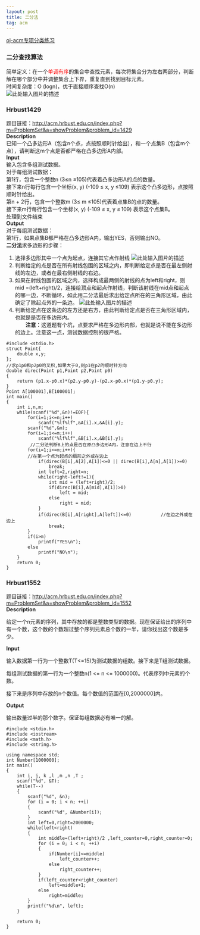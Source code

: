 ```yaml
---
layout: post
title: 二分法
tag: acm
---
```


[oj-acm专项分类练习](http://acm.hrbust.edu.cn/problems)
### 二分查找算法
简单定义：在一个<font color="red">单调有序</font>的集合中查找元素，每次将集合分为左右两部分，判断解在哪个部分中并调整集合上下界，重复直到找到目标元素。<br/>
时间复杂度：O (logn)，优于直接顺序查找O(n)<br/>
![此处输入图片的描述][1]

### Hrbust1429
题目链接：http://acm.hrbust.edu.cn/index.php?m=ProblemSet&a=showProblem&problem_id=1429<br/>
**Description**<br/>
已知一个凸多边形A（包含n个点，点按照顺时针给出），和一个点集B（包含m个点），请判断这m个点是否都严格在凸多边形A内部。<br/>
**Input**<br/>
输入包含多组测试数据。<br/>
对于每组测试数据：<br/>
第1行，包含一个整数n (3≤n ≤105)代表着凸多边形A的点的数量。<br/>
接下来n行每行包含一个坐标(x, y) (-109 ≤ x, y ≤109) 表示这个凸多边形，点按照顺时针给出。<br/>
第n + 2行，包含一个整数m (3≤ m ≤105)代表着点集B的点的数量。<br/>
接下来m行每行包含一个坐标(x, y) (-109 ≤ x, y ≤ 109) 表示这个点集B。<br/>
处理到文件结束<br/>
**Output**<br/>
对于每组测试数据：<br/>
第1行，如果点集B都严格在凸多边形A内，输出YES，否则输出NO。<br/>
**二分法**求多边形的步骤：<br/>
 1. 选择多边形其中一个点为起点，连接其它点作射线
![此处输入图片的描述][2] 
2. 判断给定的点是否在所有射线包围的区域之内，即判断给定点是否在最左侧射线的左边，或者在最右侧射线的右边。
 3. 如果在射线包围的区域之内，选择构成最两侧的射线的点为left和right，则mid =(left+right)/2，连接给顶点和起点作射线，判断该射线在mid点和起点的哪一边，不断循环，如此用二分法最后求出给定点所在的三角形区域，由此确定了除起点外的一条边。
![此处输入图片的描述][3] 
4. 判断给定点在这条边的左方还是右方，由此判断给定点是否在三角形区域内，也就是是否在多边形内。<br/>
　　**注意**：这道题有个坑，点要求严格在多边形内部，也就是说不能在多边形的边上。注意这一点，测试数据控制的很严格。

```
#include <stdio.h>
struct Point{
    double x,y;
};
//求p1p0和p2p0的叉积,如果大于0,则p1在p2的顺时针方向
double direc(Point p1,Point p2,Point p0)    
{
    return (p1.x-p0.x)*(p2.y-p0.y)-(p2.x-p0.x)*(p1.y-p0.y);
}
Point A[100001],B[100001];
int main()
{
    int i,n,m;
    while(scanf("%d",&n)!=EOF){
        for(i=1;i<=n;i++)    
            scanf("%lf%lf",&A[i].x,&A[i].y);
        scanf("%d",&m);
        for(i=1;i<=m;i++)    
            scanf("%lf%lf",&B[i].x,&B[i].y);
         //二分法判断B上的点是否在原凸多边形A内，注意在边上不行
        for(i=1;i<=m;i++){
        //在第一个点为起点的扇形之外或在边上
            if(direc(B[i],A[2],A[1])<=0 || direc(B[i],A[n],A[1])>=0)    
                break;
            int left=2,right=n;
            while(right-left!=1){
                int mid = (left+right)/2;
                if(direc(B[i],A[mid],A[1])>0)
                    left = mid;
                else
                    right = mid;
            }
            if(direc(B[i],A[right],A[left])<=0)           //在边之外或在边上
                break;
        }
        if(i>m)
            printf("YES\n");
        else
            printf("NO\n");
    }
    return 0;
}
```
### Hrbust1552
题目链接：http://acm.hrbust.edu.cn/index.php?m=ProblemSet&a=showProblem&problem_id=1552<br/>
**Description** <br/>

给定一个n元素的序列，其中存放的都是整数类型的数据。现在保证给出的序列中有一个数，这个数的个数超过整个序列元素总个数的一半，请你找出这个数是多少。<br/>


**Input**<br/>

输入数据第一行为一个整数T(T<=15)为测试数据的组数。接下来是T组测试数据。<br/>

每组测试数据的第一行为一个整数n(1 <= n <= 1000000)。代表序列中元素的个数。<br/>

接下来是序列中存放的n个数值。每个数值的范围在[0,2000000]内。<br/>

**Output**<br/>

输出数量过半的那个数字。保证每组数据必有唯一的解。<br/>

```
#include <stdio.h>
#include <iostream>
#include <math.h>
#include <string.h>

using namespace std;
int Number[1000000];
int main()
{
    int i, j, k ,l ,m ,n ,T ;
    scanf("%d", &T);
    while(T--)
    {
        scanf("%d", &n);
        for (i = 0; i < n; ++i)
        {
            scanf("%d", &Number[i]);
        }
        int left=0,right=2000000;
        while(left<right)
        {
            int middle=(left+right)/2 ,left_counter=0,right_counter=0;
            for (i = 0; i < n; ++i)
            {
                if(Number[i]<=middle)
                    left_counter++;
                else
                    right_counter++;
            }
            if(left_counter<right_counter)
                left=middle+1;
            else
                right=middle;
        }
        printf("%d\n", left);
    }
    
    return 0;
}
```



  [1]: http://omztq7zo1.bkt.clouddn.com/%E4%BA%8C%E5%88%861.jpg
  [2]: http://omztq7zo1.bkt.clouddn.com/Hrbust1429.png
  [3]: http://omztq7zo1.bkt.clouddn.com/Hrbust14292.png